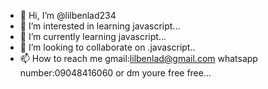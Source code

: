 - 👋 Hi, I’m @lilbenlad234
- 👀 I’m interested in learning javascript...
- 🌱 I’m currently learning  javascript...
- 💞️ I’m looking to collaborate on .javascript..
- 📫 How to reach me gmail:lilbenlad@gmail.com whatsapp number:09048416060 or dm youre free free...

<!---
lilbenlad234/lilbenlad234 is a ✨ special ✨ repository because its `README.md` (this file) appears on your GitHub profile.
You can click the Preview link to take a look at your changes.
--->
